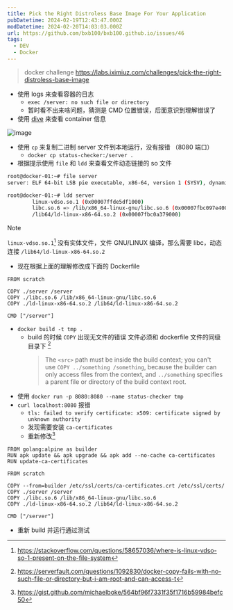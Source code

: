 ```yaml
---
title: Pick the Right Distroless Base Image For Your Application
pubDatetime: 2024-02-19T12:43:47.000Z
modDatetime: 2024-02-20T14:03:03.000Z
url: https://github.com/bxb100/bxb100.github.io/issues/46
tags:
  - DEV
  - Docker
---
```


> docker challenge https://labs.iximiuz.com/challenges/pick-the-right-distroless-base-image

- 使用 logs 来查看容器的日志
  - `exec /server: no such file or directory`
  - 暂时看不出来啥问题，猜测是 CMD 位置错误，后面意识到理解错误了
- 使用 [dive](https://github.com/wagoodman/dive) 来查看 container 信息

![image](https://github.com/bxb100/bxb100.github.io/assets/20685961/1995292f-c34c-4a35-8830-ead54090b702)

- 使用 `cp` 来复制二进制 server 文件到本地运行，没有报错 （8080 端口）
  - `docker cp status-checker:/server .`
- 根据提示使用 `file` 和 `ldd` 来查看文件动态链接的 so 文件

```bash
root@docker-01:~# file server
server: ELF 64-bit LSB pie executable, x86-64, version 1 (SYSV), dynamically linked, interpreter /lib64/ld-linux-x86-64.so.2, BuildID[sha1]=016df6500c2c3df1dd3ce82d9e9a5bd547584c97, for GNU/Linux 3.2.0, with debug_info, not stripped
```

```bash
root@docker-01:~# ldd server
        linux-vdso.so.1 (0x00007ffde5df1000)
        libc.so.6 => /lib/x86_64-linux-gnu/libc.so.6 (0x00007fbc097e4000)
        /lib64/ld-linux-x86-64.so.2 (0x00007fbc0a379000)
```

> [!NOTE]
>
> `linux-vdso.so.1`[^1] 没有实体文件，文件 GNU/LINUX 编译，那么需要 libc，动态连接 `/lib64/ld-linux-x86-64.so.2`

- 现在根据上面的理解修改成下面的 Dockerfile

```docker
FROM scratch

COPY ./server /server
COPY ./libc.so.6 /lib/x86_64-linux-gnu/libc.so.6
COPY ./ld-linux-x86-64.so.2 /lib64/ld-linux-x86-64.so.2

CMD ["/server"]
```

- `docker build -t tmp .`
  - build 的时候 `COPY` 出现无文件的错误
    文件必须和 dockerfile 文件的同级目录下 [^2]
    > The `<src>` path must be inside the build context; you can't use `COPY ../something /something`, because the builder can only access files from the context, and `../something` specifies a parent file or directory of the build context root.
- 使用 `docker run -p 8080:8080 --name status-checker tmp`
- `curl localhost:8080` 报错
  - `tls: failed to verify certificate: x509: certificate signed by unknown authority`
  - 发现需要安装 `ca-certificates`
  - 重新修改[^3]

```docker
FROM golang:alpine as builder
RUN apk update && apk upgrade && apk add --no-cache ca-certificates
RUN update-ca-certificates

FROM scratch

COPY --from=builder /etc/ssl/certs/ca-certificates.crt /etc/ssl/certs/
COPY ./server /server
COPY ./libc.so.6 /lib/x86_64-linux-gnu/libc.so.6
COPY ./ld-linux-x86-64.so.2 /lib64/ld-linux-x86-64.so.2

CMD ["/server"]
```

- 重新 build 并运行通过测试

[^1]: https://stackoverflow.com/questions/58657036/where-is-linux-vdso-so-1-present-on-the-file-system
[^2]: https://serverfault.com/questions/1092830/docker-copy-fails-with-no-such-file-or-directory-but-i-am-root-and-can-access-t
[^3]: https://gist.github.com/michaelboke/564bf96f7331f35f1716b59984befc50
